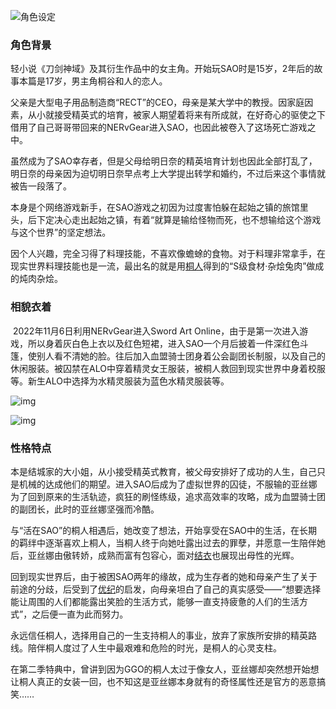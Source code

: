 ![角色设定](https://pic.baike.soso.com/ugc/baikepic2/12828/20160909032625-106641768.jpg/300)

### 角色背景

​		轻小说《刀剑神域》及其衍生作品中的女主角。开始玩SAO时是15岁，2年后的故事本篇是17岁，男主角桐谷和人的恋人。

​		父亲是大型电子用品制造商“RECT”的CEO，母亲是某大学中的教授。因家庭因素，从小就接受精英式的培育，被家人期望着将来有所成就，在好奇心的驱使之下借用了自己哥哥带回来的NERvGear进入SAO，也因此被卷入了这场死亡游戏之中。

​		虽然成为了SAO幸存者，但是父母给明日奈的精英培育计划也因此全部打乱了，明日奈的母亲因为迫切明日奈早点考上大学提出转学和婚约，不过后来这个事情就被告一段落了。

​		本身是个网络游戏新手，在SAO游戏之初因为过度害怕躲在起始之镇的旅馆里头，后下定决心走出起始之镇，有着“就算是输给怪物而死，也不想输给这个游戏与这个世界”的坚定想法。

​		因个人兴趣，完全习得了料理技能，不喜欢像蟾蜍的食物。对于料理非常拿手，在现实世界料理技能也是一流，最出名的就是用[桐人](https://baike.sogou.com/lemma/ShowInnerLink.htm?lemmaId=55059058&ss_c=ssc.citiao.link)得到的“S级食材·杂烩兔肉”做成的炖肉杂烩。

### 相貌衣着

​		2022年11月6日利用NERvGear进入Sword Art Online，由于是第一次进入游戏，所以身着灰白色上衣以及红色短裙，进入SAO一个月后披着一件深红色斗篷，使别人看不清她的脸。往后加入血盟骑士团身着公会副团长制服，以及自己的休闲服装。被囚禁在ALO中穿着精灵女王服装，被桐人救回到现实世界中身着校服等。新生ALO中选择为水精灵服装为蓝色水精灵服装等。

![img](https://pic.baike.soso.com/ugc/baikepic2/0/20220322022754-838034633_jpeg_1366_768_114067.jpg/800)

![img](https://pic.baike.soso.com/ugc/baikepic2/0/20220322022738-32801450_jpeg_1280_960_148497.jpg/800)

### 性格特点

​		本是结城家的大小姐，从小接受精英式教育，被父母安排好了成功的人生，自己只是机械的达成他们的期望。进入SAO后成为了虚拟世界的囚徒，不服输的亚丝娜为了回到原来的生活轨迹，疯狂的刷怪练级，追求高效率的攻略，成为血盟骑士团的副团长，此时的亚丝娜坚强而冷酷。

​		与“活在SAO”的桐人相遇后，她改变了想法，开始享受在SAO中的生活，在长期的羁绊中逐渐喜欢上桐人，当桐人终于向她吐露出过去的罪孽，并愿意一生陪伴她后，亚丝娜由傲转娇，成熟而富有包容心，面对[结衣](https://baike.sogou.com/lemma/ShowInnerLink.htm?lemmaId=67621517&ss_c=ssc.citiao.link)也展现出母性的光辉。

​		回到现实世界后，由于被困SAO两年的缘故，成为生存者的她和母亲产生了关于前途的分歧，后受到了[优纪](https://baike.sogou.com/lemma/ShowInnerLink.htm?lemmaId=101847990&ss_c=ssc.citiao.link)的启发，向母亲坦白了自己的真实感受——“想要选择能让周围的人们都能露出笑脸的生活方式，能够一直支持疲惫的人们的生活方式”，之后便一直为此而努力。

​		永远信任桐人，选择用自己的一生支持桐人的事业，放弃了家族所安排的精英路线。陪伴桐人度过了人生中最艰难和危险的时光，是桐人的心灵支柱。

​		在第二季特典中，曾讲到因为GGO的桐人太过于像女人，亚丝娜却突然想开始想让桐人真正的女装一回，也不知这是亚丝娜本身就有的奇怪属性还是官方的恶意搞笑……

##  